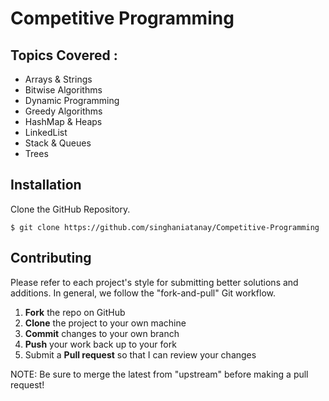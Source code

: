 Competitive Programming
=========================

Topics Covered :
-------------------
  - Arrays & Strings
  - Bitwise Algorithms
  - Dynamic Programming
  - Greedy Algorithms
  - HashMap & Heaps
  - LinkedList
  - Stack & Queues
  - Trees

Installation
---------------
Clone the GitHub Repository.

```
$ git clone https://github.com/singhaniatanay/Competitive-Programming
```

Contributing
------------

Please refer to each project's style for submitting better solutions and additions. In general, we follow the "fork-and-pull" Git workflow.

 1. **Fork** the repo on GitHub
 2. **Clone** the project to your own machine
 3. **Commit** changes to your own branch
 4. **Push** your work back up to your fork
 5. Submit a **Pull request** so that I can review your changes

NOTE: Be sure to merge the latest from "upstream" before making a pull request!
